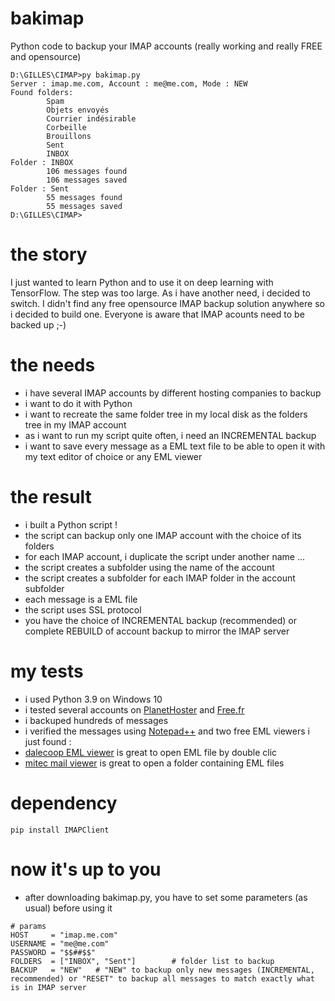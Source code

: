 # bakimap
Python code to backup your IMAP accounts (really working and really FREE and opensource)
```
D:\GILLES\CIMAP>py bakimap.py
Server : imap.me.com, Account : me@me.com, Mode : NEW
Found folders:
        Spam
        Objets envoyés
        Courrier indésirable
        Corbeille
        Brouillons
        Sent
        INBOX
Folder : INBOX
        106 messages found
        106 messages saved
Folder : Sent
        55 messages found
        55 messages saved
D:\GILLES\CIMAP>
```

# the story
I just wanted to learn Python and to use it on deep learning with TensorFlow.
The step was too large.
As i have another need, i decided to switch.
I didn't find any free opensource IMAP backup solution anywhere so i decided to build one.
Everyone is aware that IMAP acounts need to be backed up ;-)

# the needs
- i have several IMAP accounts by different hosting companies to backup
- i want to do it with Python
- i want to recreate the same folder tree in my local disk as the folders tree in my IMAP account
- as i want to run my script quite often, i need an INCREMENTAL backup
- i want to save every message as a EML text file to be able to open it with my text editor of choice or any EML viewer

# the result
- i built a Python script !
- the script can backup only one IMAP account with the choice of its folders
- for each IMAP account, i duplicate the script under another name ...
- the script creates a subfolder using the name of the account
- the script creates a subfolder for each IMAP folder in the account subfolder
- each message is a EML file
- the script uses SSL protocol
- you have the choice of INCREMENTAL backup (recommended) or complete REBUILD of account backup to mirror the IMAP server

# my tests
- i used Python 3.9 on Windows 10
- i tested several accounts on [PlanetHoster](https://www.planethoster.com/fr/Hebergements-World) and [Free.fr](https://assistance.free.fr/articles/605)
- i backuped hundreds of messages
- i verified the messages using [Notepad++](https://notepad-plus-plus.org/downloads/v8.2/) and two free EML viewers i just found :
- [dalecoop EML viewer](https://www.01net.com/telecharger/windows/Internet/internet_utlitaire/fiches/130608.html) is great to open EML file by double clic
- [mitec mail viewer](https://mitec.cz/mailview.html) is great to open a folder containing EML files

# dependency
```
pip install IMAPClient
```

# now it's up to you
- after downloading bakimap.py, you have to set some parameters (as usual) before using it

```
# params
HOST     = "imap.me.com"
USERNAME = "me@me.com"
PASSWORD = "$$##$$"
FOLDERS  = ["INBOX", "Sent"]        # folder list to backup
BACKUP   = "NEW"   # "NEW" to backup only new messages (INCREMENTAL, recommended) or "RESET" to backup all messages to match exactly what is in IMAP server
```
